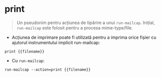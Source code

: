 # print

> Un pseudonim pentru acțiunea de tipărire a unui `run-mailcap`.
> Inițial, `run-mailcap` este folosit pentru a procesa mime-type/file.

- Acțiunea de imprimare poate fi utilizată pentru a imprima orice fișier cu ajutorul instrumentului implicit run-mailcap:

`print {{filename}}`

- Cu `run-mailcap`:

`run-mailcap --action=print {{filename}}`
